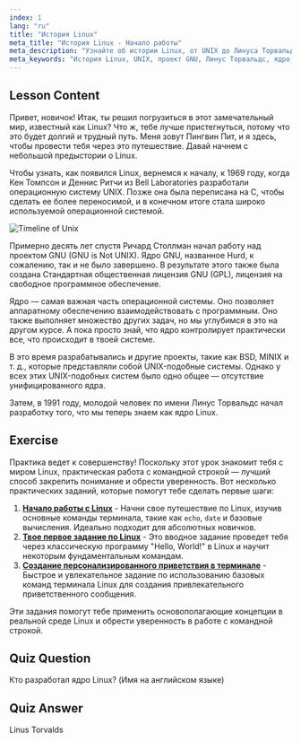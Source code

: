 ```yaml
---
index: 1
lang: "ru"
title: "История Linux"
meta_title: "История Linux - Начало работы"
meta_description: "Узнайте об истории Linux, от UNIX до Линуса Торвальдса и проекта GNU. Поймите его происхождение и эволюцию для начинающих."
meta_keywords: "История Linux, UNIX, проект GNU, Линус Торвальдс, ядро Linux, Linux для начинающих, учебник по Linux, руководство по Linux"
---
```


## Lesson Content

Привет, новичок! Итак, ты решил погрузиться в этот замечательный мир, известный как Linux? Что ж, тебе лучше пристегнуться, потому что это будет долгий и трудный путь. Меня зовут Пингвин Пит, и я здесь, чтобы провести тебя через это путешествие. Давай начнем с небольшой предыстории о Linux.

Чтобы узнать, как появился Linux, вернемся к началу, к 1969 году, когда Кен Томпсон и Деннис Ритчи из Bell Laboratories разработали операционную систему UNIX. Позже она была переписана на C, чтобы сделать ее более переносимой, и в конечном итоге стала широко используемой операционной системой.

![Timeline of Unix](https://file.labex.io/images/ed9c245d-e8be-4287-bf34-67750b042542.jpg)

Примерно десять лет спустя Ричард Столлман начал работу над проектом GNU (GNU is Not UNIX). Ядро GNU, названное Hurd, к сожалению, так и не было завершено. В результате этого также была создана Стандартная общественная лицензия GNU (GPL), лицензия на свободное программное обеспечение.

Ядро — самая важная часть операционной системы. Оно позволяет аппаратному обеспечению взаимодействовать с программным. Оно также выполняет множество других задач, но мы углубимся в это на другом курсе. А пока просто знай, что ядро контролирует практически все, что происходит в твоей системе.

В это время разрабатывались и другие проекты, такие как BSD, MINIX и т. д., которые представляли собой UNIX-подобные системы. Однако у всех этих UNIX-подобных систем было одно общее — отсутствие унифицированного ядра.

Затем, в 1991 году, молодой человек по имени Линус Торвальдс начал разработку того, что мы теперь знаем как ядро Linux.

## Exercise

Практика ведет к совершенству! Поскольку этот урок знакомит тебя с миром Linux, практическая работа с командной строкой — лучший способ закрепить понимание и обрести уверенность. Вот несколько практических заданий, которые помогут тебе сделать первые шаги:

1. **[Начало работы с Linux](https://labex.io/ru/labs/linux-getting-started-with-linux-446315)** - Начни свое путешествие по Linux, изучив основные команды терминала, такие как `echo`, `date` и базовые вычисления. Идеально подходит для абсолютных новичков.
2. **[Твое первое задание по Linux](https://labex.io/ru/labs/linux-your-first-linux-lab-270253)** - Это вводное задание проведет тебя через классическую программу "Hello, World!" в Linux и научит некоторым фундаментальным командам.
3. **[Создание персонализированного приветствия в терминале](https://labex.io/ru/labs/linux-create-personalized-terminal-greeting-446322)** - Быстрое и увлекательное задание по использованию базовых команд терминала Linux для создания привлекательного приветственного сообщения.

Эти задания помогут тебе применить основополагающие концепции в реальной среде Linux и обрести уверенность в работе с командной строкой.

## Quiz Question

Кто разработал ядро Linux? (Имя на английском языке)

## Quiz Answer

Linus Torvalds
